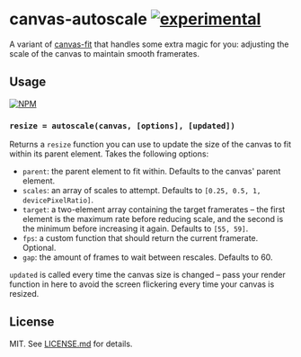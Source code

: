 # canvas-autoscale [![experimental](http://badges.github.io/stability-badges/dist/experimental.svg)](http://github.com/badges/stability-badges)

A variant of [canvas-fit](http://github.com/hughsk/canvas-fit) that handles
some extra magic for you: adjusting the scale of the canvas to maintain
smooth framerates.

## Usage

[![NPM](https://nodei.co/npm/canvas-autoscale.png)](https://nodei.co/npm/canvas-autoscale/)

### `resize = autoscale(canvas, [options], [updated])`

Returns a `resize` function you can use to update the size of the canvas to
fit within its parent element. Takes the following options:

* `parent`: the parent element to fit within. Defaults to the canvas' parent element.
* `scales`: an array of scales to attempt. Defaults to `[0.25, 0.5, 1, devicePixelRatio]`.
* `target`: a two-element array containing the target framerates – the first
  element is the maximum rate before reducing scale, and the second is the minimum
  before increasing it again. Defaults to `[55, 59]`.
* `fps`: a custom function that should return the current framerate. Optional.
* `gap`: the amount of frames to wait between rescales. Defaults to 60.

`updated` is called every time the canvas size is changed – pass your render
function in here to avoid the screen flickering every time your canvas is
resized.

## License

MIT. See [LICENSE.md](http://github.com/hughsk/canvas-autoscale/blob/master/LICENSE.md) for details.
